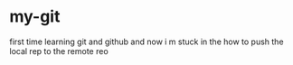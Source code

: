 # my-git
first time learning git and github 
and now i m stuck in the how to push the local rep to the remote reo 

